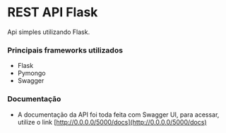 # REST API Flask

Api simples utilizando Flask.

### Principais frameworks utilizados
- Flask
- Pymongo
- Swagger

### Documentação

- A documentação da API foi toda feita com Swagger UI, para acessar, utilize o link [http://0.0.0.0/5000/docs](http://0.0.0.0/5000/docs)
